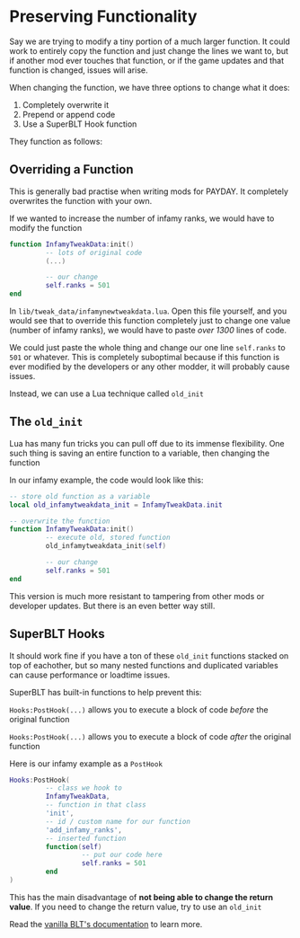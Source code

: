 # Preserving Functionality

Say we are trying to modify a tiny portion of a much larger function. It could work to entirely copy the function and just change the lines we want to, but if another mod ever touches that function, or if the game updates and that function is changed, issues will arise.

When changing the function, we have three options to change what it does:

1. Completely overwrite it
2. Prepend or append code
3. Use a SuperBLT Hook function

They function as follows:

## Overriding a Function

This is generally bad practise when writing mods for PAYDAY. It completely overwrites the function with your own.

If we wanted to increase the number of infamy ranks, we would have to modify the function

```lua
function InfamyTweakData:init()
         -- lots of original code
         (...)

         -- our change
         self.ranks = 501
end
```

In `lib/tweak_data/infamynewtweakdata.lua`. Open this file yourself, and you would see that to override this function completely just to change one value (number of infamy ranks), we would have to paste *over 1300* lines of code.

We could just paste the whole thing and change our one line `self.ranks` to `501` or whatever. This is completely suboptimal because if this function is ever modified by the developers or any other modder, it will probably cause issues.

Instead, we can use a Lua technique called `old_init`

## The `old_init`

Lua has many fun tricks you can pull off due to its immense flexibility. One such thing is saving an entire function to a variable, then changing the function

In our infamy example, the code would look like this:

```lua
-- store old function as a variable
local old_infamytweakdata_init = InfamyTweakData.init

-- overwrite the function
function InfamyTweakData:init()
         -- execute old, stored function
         old_infamytweakdata_init(self)

         -- our change
         self.ranks = 501
end
```

This version is much more resistant to tampering from other mods or developer updates. But there is an even better way still.

## SuperBLT Hooks

It should work fine if you have a ton of these `old_init` functions stacked on top of eachother, but so many nested functions and duplicated variables can cause performance or loadtime issues.

SuperBLT has built-in functions to help prevent this:

`Hooks:PostHook(...)` allows you to execute a block of code *before* the original function

`Hooks:PostHook(...)` allows you to execute a block of code *after* the original function

Here is our infamy example as a `PostHook`

```lua
Hooks:PostHook(
         -- class we hook to
         InfamyTweakData,
         -- function in that class
         'init',
         -- id / custom name for our function
         'add_infamy_ranks',
         -- inserted function
         function(self)
                  -- put our code here
                  self.ranks = 501
         end
)
```

This has the main disadvantage of **not being able to change the return value**. If you need to change the return value, try to use an `old_init`

Read the [vanilla BLT's documentation](https://payday-2-blt-docs.readthedocs.io/en/latest/lua/hooks/) to learn more.
